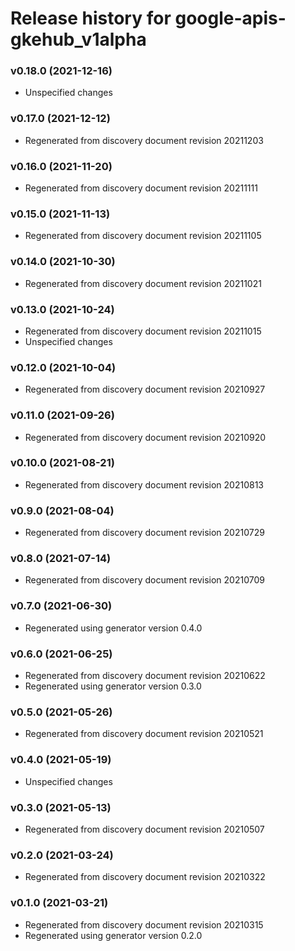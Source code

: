 # Release history for google-apis-gkehub_v1alpha

### v0.18.0 (2021-12-16)

* Unspecified changes

### v0.17.0 (2021-12-12)

* Regenerated from discovery document revision 20211203

### v0.16.0 (2021-11-20)

* Regenerated from discovery document revision 20211111

### v0.15.0 (2021-11-13)

* Regenerated from discovery document revision 20211105

### v0.14.0 (2021-10-30)

* Regenerated from discovery document revision 20211021

### v0.13.0 (2021-10-24)

* Regenerated from discovery document revision 20211015
* Unspecified changes

### v0.12.0 (2021-10-04)

* Regenerated from discovery document revision 20210927

### v0.11.0 (2021-09-26)

* Regenerated from discovery document revision 20210920

### v0.10.0 (2021-08-21)

* Regenerated from discovery document revision 20210813

### v0.9.0 (2021-08-04)

* Regenerated from discovery document revision 20210729

### v0.8.0 (2021-07-14)

* Regenerated from discovery document revision 20210709

### v0.7.0 (2021-06-30)

* Regenerated using generator version 0.4.0

### v0.6.0 (2021-06-25)

* Regenerated from discovery document revision 20210622
* Regenerated using generator version 0.3.0

### v0.5.0 (2021-05-26)

* Regenerated from discovery document revision 20210521

### v0.4.0 (2021-05-19)

* Unspecified changes

### v0.3.0 (2021-05-13)

* Regenerated from discovery document revision 20210507

### v0.2.0 (2021-03-24)

* Regenerated from discovery document revision 20210322

### v0.1.0 (2021-03-21)

* Regenerated from discovery document revision 20210315
* Regenerated using generator version 0.2.0

